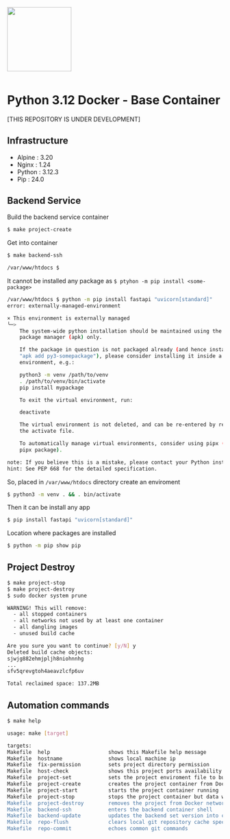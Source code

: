 <div style="width:100%;float:left;clear:both;margin-bottom:50px;">
    <a href="https://github.com/pabloripoll?tab=repositories">
        <img style="width:150px;float:left;" src="https://pabloripoll.com/files/logo-light-100x300.png"/>
    </a>
</div>

# Python 3.12 Docker - Base Container

[THIS REPOSITORY IS UNDER DEVELOPMENT]

## Infrastructure

- Alpine : 3.20
- Nginx : 1.24
- Python : 3.12.3
- Pip : 24.0

## Backend Service

Build the backend service container
```bash
$ make project-create
```

Get into container
```bash
$ make backend-ssh

/var/www/htdocs $
```

It cannot be installed any package as `$ ptyhon -m pip install <some-package>`
```bash
/var/www/htdocs $ python -m pip install fastapi "uvicorn[standard]"
error: externally-managed-environment

× This environment is externally managed
╰─>
    The system-wide python installation should be maintained using the system
    package manager (apk) only.

    If the package in question is not packaged already (and hence installable via
    "apk add py3-somepackage"), please consider installing it inside a virtual
    environment, e.g.:

    python3 -m venv /path/to/venv
    . /path/to/venv/bin/activate
    pip install mypackage

    To exit the virtual environment, run:

    deactivate

    The virtual environment is not deleted, and can be re-entered by re-sourcing
    the activate file.

    To automatically manage virtual environments, consider using pipx (from the
    pipx package).

note: If you believe this is a mistake, please contact your Python installation or OS distribution provider. You can override this, at the risk of breaking your Python installation or OS, by passing --break-system-packages.
hint: See PEP 668 for the detailed specification.
```

So, placed in `/var/www/htdocs` directory create an enviroment
```bash
$ python3 -m venv . && . bin/activate
```

Then it can be install any app
```bash
$ pip install fastapi "uvicorn[standard]"
```

Location where packages are installed
```bash
$ python -m pip show pip
```

## Project Destroy

```bash
$ make project-stop
$ make project-destroy
$ sudo docker system prune

WARNING! This will remove:
  - all stopped containers
  - all networks not used by at least one container
  - all dangling images
  - unused build cache

Are you sure you want to continue? [y/N] y
Deleted build cache objects:
sjwjg882ehmjpljh8niohnnhg
...
sfv5qrevgtoh4aeavzlcfp6uv

Total reclaimed space: 137.2MB
```

## Automation commands

```bash
$ make help

usage: make [target]

targets:
Makefile  help                   shows this Makefile help message
Makefile  hostname               shows local machine ip
Makefile  fix-permission         sets project directory permission
Makefile  host-check             shows this project ports availability on local machine
Makefile  project-set            sets the project enviroment file to build the container
Makefile  project-create         creates the project container from Docker image
Makefile  project-start          starts the project container running
Makefile  project-stop           stops the project container but data won't be destroyed
Makefile  project-destroy        removes the project from Docker network destroying its data and Docker image
Makefile  backend-ssh            enters the backend container shell
Makefile  backend-update         updates the backend set version into container
Makefile  repo-flush             clears local git repository cache specially to update .gitignore
Makefile  repo-commit            echoes common git commands
```